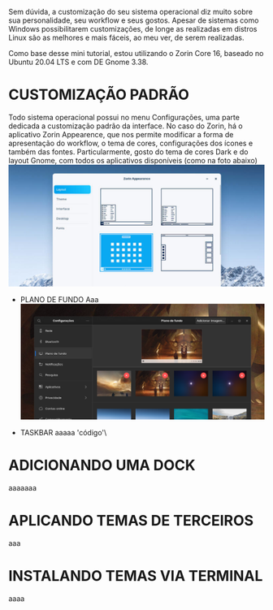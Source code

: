Sem dúvida, a customização do seu sistema operacional diz muito sobre sua personalidade, seu workflow e seus gostos. Apesar de sistemas como Windows possibilitarem customizações, de longe as realizadas em distros Linux são as melhores e mais fáceis, ao meu ver, de serem realizadas.

Como base desse mini tutorial, estou utilizando o Zorin Core 16, baseado no Ubuntu 20.04 LTS e com DE Gnome 3.38.

# CUSTOMIZAÇÃO PADRÃO
Todo sistema operacional possui no menu Configurações, uma parte dedicada a customização padrão da interface. No caso do Zorin, há o aplicativo Zorin Appearence, que nos permite modificar a forma de apresentação do workflow, o tema de cores, configurações dos ícones e também das fontes. Particularmente, gosto do tema de cores Dark e do layout Gnome, com todos os aplicativos disponíveis (como na foto abaixo)
![Tela de apresentação do Zorin Appearence](https://raw.githubusercontent.com/reinaldonunes/CustomizeDistroLinux/main/assets/customize-img-01.png?token=ADSJHEZKMQBU6IUOI37DWO3BLM3GC)

- PLANO DE FUNDO
Aaa
![Configurando e alterando o plano de fundo](https://raw.githubusercontent.com/reinaldonunes/CustomizeDistroLinux/main/assets/customize-img-02.png)

- TASKBAR
aaaaa \'código'\


# ADICIONANDO UMA DOCK
aaaaaaa


# APLICANDO TEMAS DE TERCEIROS
aaa

# INSTALANDO TEMAS VIA TERMINAL
aaaa